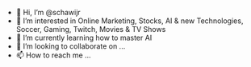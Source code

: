 - 👋 Hi, I’m @schawijr
- 👀 I’m interested in Online Marketing, Stocks, AI & new Technologies, Soccer, Gaming, Twitch, Movies & TV Shows
- 🌱 I’m currently learning how to master AI
- 💞️ I’m looking to collaborate on ...
- 📫 How to reach me ...

<!---
schawijr/schawijr is a ✨ special ✨ repository because its `README.md` (this file) appears on your GitHub profile.
You can click the Preview link to take a look at your changes.
--->
